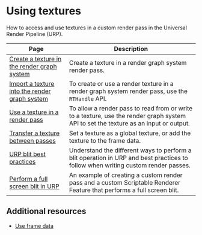 # Using textures

How to access and use textures in a custom render pass in the Universal Render Pipeline (URP).

|Page|Description|
|-|-|
|[Create a texture in the render graph system](render-graph-create-a-texture.md)|Create a texture in a render graph system render pass.|
|[Import a texture into the render graph system](render-graph-import-a-texture.md)|To create or use a render texture in a render graph system render pass, use the `RTHandle` API.|
|[Use a texture in a render pass](render-graph-read-write-texture.md)|To allow a render pass to read from or write to a texture, use the render graph system API to set the texture as an input or output.|
|[Transfer a texture between passes](render-graph-pass-textures-between-passes.md)|Set a texture as a global texture, or add the texture to the frame data.|
|[URP blit best practices](customize/blit-overview.md)|Understand the different ways to perform a blit operation in URP and best practices to follow when writing custom render passes.|
|[Perform a full screen blit in URP](renderer-features/how-to-fullscreen-blit.md)|An example of creating a custom render pass and a custom Scriptable Renderer Feature that performs a full screen blit.|

## Additional resources

- [Use frame data](accessing-frame-data.md)
